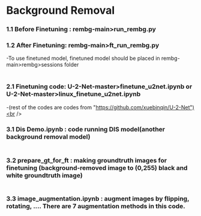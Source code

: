 # Background Removal

### 1.1 Before Finetuning : rembg-main>run_rembg.py
### 1.2 After Finetuning: rembg-main>ft_run_rembg.py<br />
 -To use finetuned model, finetuned model should be placed in rembg-main>rembg>sessions folder<br /><br />

### 2.1 Finetuning code: U-2-Net-master>finetune_u2net.ipynb or U-2-Net-master>linux_finetune_u2net.ipynb<br />
 -(rest of the codes are codes from "https://github.com/xuebinqin/U-2-Net")<br /><br />

### 3.1 Dis Demo.ipynb : code running DIS model(another background removal model)<br /><br />
### 3.2 prepare_gt_for_ft : making groundtruth images for finetuning (background-removed image to (0,255) black and white groundtruth image)<br /><br /> 
### 3.3 image_augmentation.ipynb : augment images by flipping, rotating, .... There are 7 augmentation methods in this code.<br /><br />
